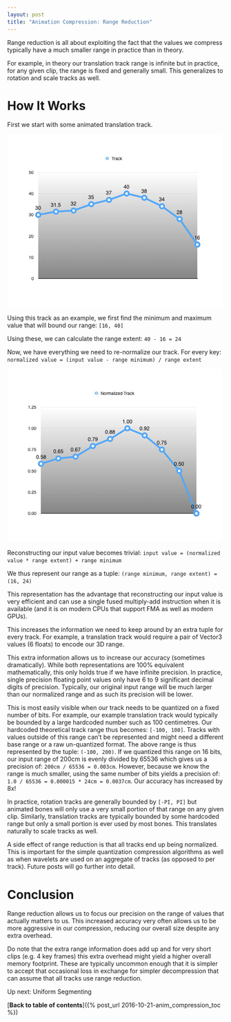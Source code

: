 ```yaml
---
layout: post
title: "Animation Compression: Range Reduction"
---
```

Range reduction is all about exploiting the fact that the values we compress typically have a much smaller range in practice than in theory.

For example, in theory our translation track range is infinite but in practice, for any given clip, the range is fixed and generally small. This generalizes to rotation and scale tracks as well.

# How It Works

First we start with some animated translation track.

![Animated Track](/public/range_reduction_track.jpg)

Using this track as an example, we first find the minimum and maximum value that will bound our range: `[16, 40]`

Using these, we can calculate the range extent: `40 - 16 = 24`

Now, we have everything we need to re-normalize our track. For every key: `normalized value = (input value - range minimum) / range extent`

![Normalized Track](/public/range_reduction_normalized_track.jpg)

Reconstructing our input value becomes trivial: `input value = (normalized value * range extent) + range minimum`

We thus represent our range as a tuple: `(range minimum, range extent) = (16, 24)`

This representation has the advantage that reconstructing our input value is very efficient and can use a single fused multiply-add instruction when it is available (and it is on modern CPUs that support FMA as well as modern GPUs).

This increases the information we need to keep around by an extra tuple for every track. For example, a translation track would require a pair of Vector3 values (6 floats) to encode our 3D range.

This extra information allows us to increase our accuracy (sometimes dramatically). While both representations are 100% equivalent mathematically, this only holds true if we have infinite precision. In practice, single precision floating point values only have 6 to 9 significant decimal digits of precision. Typically, our original input range will be much larger than our normalized range and as such its precision will be lower.

This is most easily visible when our track needs to be quantized on a fixed number of bits. For example, our example translation track would typically be bounded by a large hardcoded number such as 100 centimetres. Our hardcoded theoretical track range thus becomes: `[-100, 100]`. Tracks with values outside of this range can’t be represented and might need a different base range or a raw un-quantized format. The above range is thus represented by the tuple: `(-100, 200)`. If we quantized this range on 16 bits, our input range of 200cm is evenly divided by 65536 which gives us a precision of: `200cm / 65536 = 0.003cm`. However, because we know the range is much smaller, using the same number of bits yields a precision of: `1.0 / 65536 = 0.000015 * 24cm = 0.0037cm`. Our accuracy has increased by 8x!

In practice, rotation tracks are generally bounded by `[-PI, PI]` but animated bones will only use a very small portion of that range on any given clip. Similarly, translation tracks are typically bounded by some hardcoded range but only a small portion is ever used by most bones. This translates naturally to scale tracks as well.

A side effect of range reduction is that all tracks end up being normalized. This is important for the simple quantization compression algorithms as well as when wavelets are used on an aggregate of tracks (as opposed to per track). Future posts will go further into detail.

# Conclusion

Range reduction allows us to focus our precision on the range of values that actually matters to us. This increased accuracy very often allows us to be more aggressive in our compression, reducing our overall size despite any extra overhead.

Do note that the extra range information does add up and for very short clips (e.g. 4 key frames) this extra overhead might yield a higher overall memory footprint. These are typically uncommon enough that it is simpler to accept that occasional loss in exchange for simpler decompression that can assume that all tracks use range reduction.

Up next: Uniform Segmenting

[**Back to table of contents**]({% post_url 2016-10-21-anim_compression_toc %})

